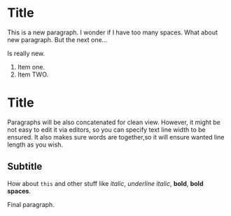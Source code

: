 # Title

This is a new paragraph. I wonder if I have too many spaces. What about new paragraph. But the next one...

Is really new.

1. Item one.
2. Item TWO.

# Title

Paragraphs will be also concatenated for clean view. However, it might be not easy to edit it via editors, so you can specify text line width to be ensured. It also makes sure words are together,so it will ensure wanted line length as you wish.

## Subtitle

How about `this` and other stuff like *italic*, *underline italic*, **bold**, **bold spaces**.

Final paragraph.
